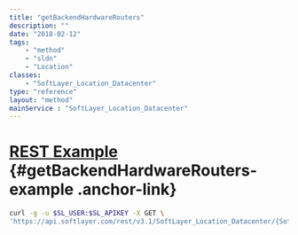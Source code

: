 ```yaml
---
title: "getBackendHardwareRouters"
description: ""
date: "2018-02-12"
tags:
    - "method"
    - "sldn"
    - "Location"
classes:
    - "SoftLayer_Location_Datacenter"
type: "reference"
layout: "method"
mainService : "SoftLayer_Location_Datacenter"
---
```


# [REST Example](#getBackendHardwareRouters-example) <a href="/article/rest/"><i class="fas fa-question"></i></a> {#getBackendHardwareRouters-example .anchor-link} 
```bash
curl -g -u $SL_USER:$SL_APIKEY -X GET \
'https://api.softlayer.com/rest/v3.1/SoftLayer_Location_Datacenter/{SoftLayer_Location_DatacenterID}/getBackendHardwareRouters'
```
